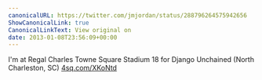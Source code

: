 ```yaml
---
canonicalURL: https://twitter.com/jmjordan/status/288796264575942656
ShowCanonicalLink: true
CanonicalLinkText: View original on
date: 2013-01-08T23:56:09+00:00
---
```

I'm at Regal Charles Towne Square Stadium 18 for Django Unchained (North Charleston, SC) [4sq.com/XKoNtd](http://4sq.com/XKoNtd)